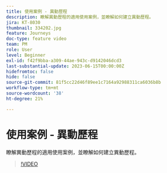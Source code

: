 ```yaml
---
title: 使用案例 - 異動歷程
description: 瞭解異動歷程的適用使用案例，並瞭解如何建立異動歷程。
jira: KT-8030
thumbnail: 334202.jpg
feature: Journeys
doc-type: feature video
team: PM
role: User
level: Beginner
exl-id: f42f9bba-a309-44ae-943c-d9142046dcd3
last-substantial-update: 2023-06-15T00:00:00Z
hidefromtoc: false
hide: false
source-git-commit: 81f5cc22d46f89ee1c7164a92988311ca6036b8b
workflow-type: tm+mt
source-wordcount: '38'
ht-degree: 21%

---
```


# 使用案例 - 異動歷程

瞭解異動歷程的適用使用案例，並瞭解如何建立異動歷程。

>[!VIDEO](https://video.tv.adobe.com/v/334202?quality=12&learn=on)
